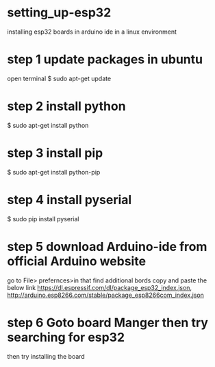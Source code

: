 # setting_up-esp32
installing esp32 boards in arduino ide in a linux environment
# step 1 update packages in ubuntu
   open terminal 
   $ sudo apt-get update
# step 2 install python 
   $ sudo apt-get install python
# step 3 install pip
   $ sudo apt-get install python-pip
# step 4 install pyserial
   $ sudo pip install pyserial
# step 5  download Arduino-ide from official Arduino website
   go to  File>  prefernces>in that find additional bords copy and paste the below link
   https://dl.espressif.com/dl/package_esp32_index.json, http://arduino.esp8266.com/stable/package_esp8266com_index.json
# step 6 Goto board Manger then try searching for esp32
   then try installing the board

